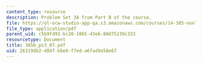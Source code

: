 ```yaml
---
content_type: resource
description: Problem Set 3A from Part B of the course.
file: https://ol-ocw-studio-app-qa.s3.amazonaws.com/courses/14-385-nonlinear-econometric-analysis-fall-2007/26319db2d84fbbe0f7eda6fad9a58e67_385b_ps3_07.pdf
file_type: application/pdf
parent_uid: c5b9fd93-bc28-1065-43e6-80d75239c333
resourcetype: Document
title: 385b_ps3_07.pdf
uid: 26319db2-d84f-bbe0-f7ed-a6fad9a58e67
---
```

